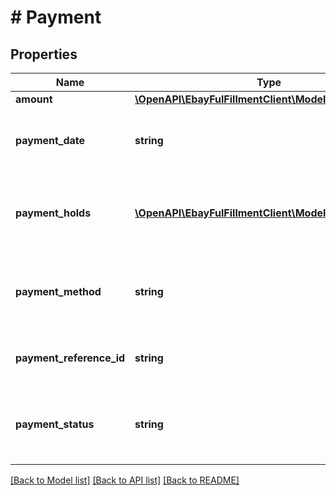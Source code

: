# # Payment

## Properties

Name | Type | Description | Notes
------------ | ------------- | ------------- | -------------
**amount** | [**\OpenAPI\EbayFulFillmentClient\Model\Amount**](Amount.md) |  | [optional]
**payment_date** | **string** | The date and time that the payment was received by the seller. This field will not be returned if buyer has yet to pay for the order. This timestamp is in ISO 8601 format, which uses the 24-hour Universal Coordinated Time (UTC) clock. Format: [YYYY]-[MM]-[DD]T[hh]:[mm]:[ss].[sss]Z Example: 2015-08-04T19:09:02.768Z | [optional]
**payment_holds** | [**\OpenAPI\EbayFulFillmentClient\Model\PaymentHold[]**](PaymentHold.md) | This container is only returned if eBay is temporarily holding the seller&#39;s funds for the order. If a payment hold has been placed on the order, this container includes the reason for the payment hold, the expected release date of the funds into the seller&#39;s account, the current state of the hold, and as soon as the payment hold has been released, the actual release date. | [optional]
**payment_method** | **string** | The payment method used to pay for the order. See the PaymentMethodTypeEnum type for more information on the payment methods. For implementation help, refer to &lt;a href&#x3D;&#39;https://developer.ebay.com/api-docs/sell/fulfillment/types/sel:PaymentMethodTypeEnum&#39;&gt;eBay API documentation&lt;/a&gt; | [optional]
**payment_reference_id** | **string** | This field is only returned if payment has been made by the buyer, and the paymentMethod is PAYPAL or ESCROW. This field contains the PayPal-generated transaction identifier in case of payment made via PAYPAL. | [optional]
**payment_status** | **string** | The enumeration value returned in this field indicates the status of the payment for the order. See the PaymentStatusEnum type definition for more information on the possible payment states. For implementation help, refer to &lt;a href&#x3D;&#39;https://developer.ebay.com/api-docs/sell/fulfillment/types/sel:PaymentStatusEnum&#39;&gt;eBay API documentation&lt;/a&gt; | [optional]

[[Back to Model list]](../../README.md#models) [[Back to API list]](../../README.md#endpoints) [[Back to README]](../../README.md)

